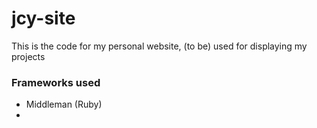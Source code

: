 # jcy-site

This is the code for my personal website, (to be) used for displaying my projects

### Frameworks used
- Middleman (Ruby)
-


